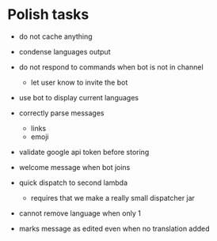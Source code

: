 # Polish tasks

- do not cache anything

- condense languages output

- do not respond to commands when bot is not in channel
   - let user know to invite the bot

- use bot to display current languages

- correctly parse messages
  - links
  - emoji

- validate google api token before storing

- welcome message when bot joins

- quick dispatch to second lambda
   - requires that we make a really small dispatcher jar


- cannot remove language when only 1

- marks message as edited even when no translation added



